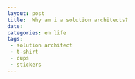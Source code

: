 ```yaml
---
layout: post
title:  Why am i a solution architects?
date:   
categories: en life
tags:
 - solution architect
 - t-shirt
 - cups
 - stickers
---
```

